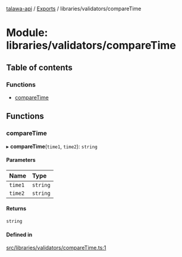 [talawa-api](../README.md) / [Exports](../modules.md) / libraries/validators/compareTime

# Module: libraries/validators/compareTime

## Table of contents

### Functions

- [compareTime](libraries_validators_compareTime.md#comparetime)

## Functions

### compareTime

▸ **compareTime**(`time1`, `time2`): `string`

#### Parameters

| Name | Type |
| :------ | :------ |
| `time1` | `string` |
| `time2` | `string` |

#### Returns

`string`

#### Defined in

[src/libraries/validators/compareTime.ts:1](https://github.com/PalisadoesFoundation/talawa-api/blob/4c7d3ea/src/libraries/validators/compareTime.ts#L1)

